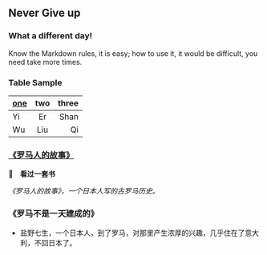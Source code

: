 ## Never Give up

### What a different day!


Know the Markdown rules, it is easy; how to use it, it would be difficult, you need take more times.


### Table Sample
|<u>one</u>|two|three|
|:---|:---:|---:|
|Yi|Er|Shan|
|Wu|Liu|Qi|




### <u>《罗马人的故事》</u>
**👀　看过一套书**

*《罗马人的故事》，一个日本人写的古罗马历史。*


### 《罗马不是一天建成的》
+ 盐野七生，一个日本人，到了罗马，对那里产生浓厚的兴趣，几乎住在了意大利，不回日本了。
